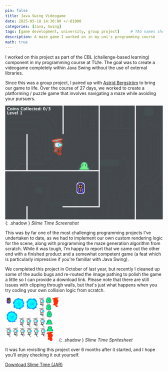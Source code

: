 ```yaml
---
pin: false
title: Java Swing Videogame
date: 2025-05-18 14:30:00 +/-01000
categories: [Java, Swing]
tags: [game development, university, group project]     # TAG names should always be lowercase
description: A maze game I worked on in my uni's programming course
math: true
---
```


I worked on this project as part of the CBL (challenge-based learning) component in my programming course at TU/e. The goal was to create a videogame completely within Java Swing without the use of external libraries.

Since this was a group project, I paired up with [Astrid Bergström](https://www.linkedin.com/in/astrid-bergstrom-9a971b23b/) to bring our game to life. Over the course of 27 days, we worked to create a platforming / puzzle game that involves navigating a maze while avoiding your pursuers.

![Slime Time Screenshot](/assets/img/posts/2025-05-28/slimetime1.png){: .shadow }
_Slime Time Screenshot_


This was by far one of the most challenging programming projects I've undertaken to date, as we had to implement our own custom rendering logic for the scene, along with programming the maze generation algorithm from scratch. While it was tough, I'm happy to report that we came out the other end with a finished product and a somewhat competent game (a feat which is particularly impressive if you're familiar with Java Swing).

We completed this project in October of last year, but recently I cleaned up some of the audio bugs and re-routed the image pathing to polish the game a little so I can provide a download link. Please note that there are still issues with clipping through walls, but that's just what happens when you try coding your own collision logic from scratch.

![Slime Time Spritesheet](/assets/img/posts/2025-05-28/slimetime2.png){: .shadow }
_Slime Time Spritesheet_

It was fun revisiting this project over 6 months after it started, and I hope you'll enjoy checking it out yourself.

  <a href="/assets/downloads/cbl_game.jar" download>Download Slime Time (JAR)</a>